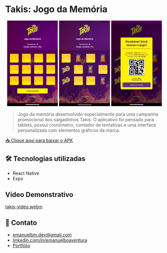 # Takis: Jogo da Memória

<p align="center">
  <img src="./.github/takis-home.png" width="32%" />
  <img src="./.github/takis-game.png" width="32%" />
  <img src="./.github/takis-win.png" width="32%" />
</p>

> Jogo da memória desenvolvido especialmente para uma campanha promocional dos salgadinhos Takis. O aplicativo foi pensado para tablets, possui cronômetro, contador de tentativas e uma interface personalizada com elementos gráficos da marca.

[📥 Clique aqui para baixar o APK](https://github.com/Emanuel-Boaventura/takis-memory-game/releases/tag/v1.0.0/takis-game.apk)

## 🛠 Tecnologias utilizadas

- React Native
- Expo

## Vídeo Demonstrativo

[takis-video.webm](https://github.com/user-attachments/assets/e1fefc9c-73f7-4365-8911-7cc29ddffb6f)

## 💛 Contato

- <emanuelbm.dev@gmail.com>
- [linkedin.com/in/emanuelboaventura](https://www.linkedin.com/in/emanuelboaventura/)
- [Portfólio](https://emanuelboaventura.com/)
